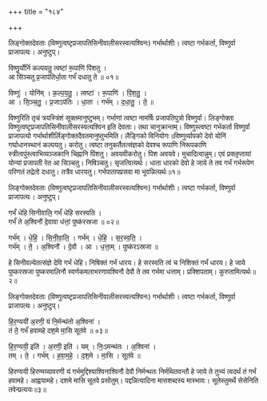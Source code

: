 +++
title = "१८४"

+++


लिङ्गोक्तदेवताः (विष्णुत्वष्टृप्रजापतिसिनीवालीसरस्वत्यश्विनः) गर्भार्थाशीः। त्वष्टा गर्भकर्ता, विष्णुर्वा प्राजापत्यः। अनुष्टुप्।

विष्णु॒र्योनिं॑ कल्पयतु॒ त्वष्टा॑ रू॒पाणि॑ पिंशतु ।  
आ सि॑ञ्चतु प्र॒जाप॑तिर्धा॒ता गर्भं॑ दधातु ते ॥ ०१॥

विष्णुः॑ । योनि॑म् । क॒ल्प॒य॒तु॒ । त्वष्टा॑ । रू॒पाणि॑ । पिं॒श॒तु॒ ।  
आ । सि॒ञ्च॒तु॒ । प्र॒जाऽप॑तिः । धा॒ता । गर्भ॑म् । द॒धा॒तु॒ । ते॒ ॥

विष्णुरिति तृचं त्रयस्त्रिंशं सूक्तमानुष्टुभम्। गर्भाणां त्वष्टा नामर्षिः प्रजापतिपुत्रो विष्णुर्वा। लिङ्गोक्ता विष्णुत्वष्टृप्रजापतिसिनीवालीसरस्वत्यश्विन इति देवताः। तथा चानुक्रान्तम्। विष्णुस्त्वष्टा गर्भकर्ता विष्णुर्वा प्राजापत्यो गर्भार्थाशीर्लिङ्गोक्तदैवतमानुष्तुभमिति। लैङ्गिको विनियोगः॥विष्णुर्व्यापको देवो योनिं गर्घाधानस्थानं कल्पयतु। करोतु। त्वष्टा तनुकर्तैतत्संज्ञको देवश्च रूपाणि निरूपकाणि स्त्रीत्वपुंस्त्वाभिव्यञ्जकानि चिह्नानि पिंशतु। अवयवीकरोतु। पिश अवयवे। मुचादित्वान्नुम्। एवं प्रक्लृप्तायां योन्यां प्रजापती रेत आ सिञ्चतु। निषिञ्चतु। सृजत्वित्यर्थः। धाता धारको देवो हे जाये ते तव गर्भं गर्भरूपेण परिणतं तद्रेतो दधातु। तत्रैव धारयतु। गर्भपातापप्रसवा मा भूवन्नित्यर्थः॥१॥

लिङ्गोक्तदेवताः (विष्णुत्वष्टृप्रजापतिसिनीवालीसरस्वत्यश्विनः) गर्भार्थाशीः। त्वष्टा गर्भकर्ता, विष्णुर्वा प्राजापत्यः। अनुष्टुप्।

गर्भं॑ धेहि सिनीवालि॒ गर्भं॑ धेहि सरस्वति ।  
गर्भं॑ ते अ॒श्विनौ॑ दे॒वावा ध॑त्तां॒ पुष्क॑रस्रजा ॥ ०२॥

गर्भ॑म् । धे॒हि॒ । सि॒नी॒वा॒लि॒ । गर्भ॑म् । धे॒हि॒ । स॒र॒स्व॒ति॒ ।  
गर्भ॑म् । ते॒ । अ॒श्विनौ॑ । दे॒वौ । आ । ध॒त्ता॒म् । पुष्क॑रऽस्रजा ॥

हे सिनीवल्येतत्संज्ञे देवि गर्भं धेहि। निषिक्तं गर्भं धारय। हे सरस्वति त्वं च निशिक्तं गर्भं धारय। हे जाये पुष्करस्रजा पुष्करमालिनौ स्वर्णकमलाभरणावश्विनौ देवौ ते तव गर्भमा धत्ताम्। प्रक्शिपताम्। कुरुतामित्यर्थः॥२॥

लिङ्गोक्तदेवताः (विष्णुत्वष्टृप्रजापतिसिनीवालीसरस्वत्यश्विनः) गर्भार्थाशीः। त्वष्टा गर्भकर्ता, विष्णुर्वा प्राजापत्यः। अनुष्टुप्।

हि॒र॒ण्ययी॑ अ॒रणी॒ यं नि॒र्मन्थ॑तो अ॒श्विना॑ ।  
तं ते॒ गर्भं॑ हवामहे दश॒मे मा॒सि सूत॑वे ॥ ०३॥

हि॒र॒ण्ययी॒ इति॑ । अ॒रणी॒ इति॑ । यम् । निः॒ऽमन्थ॑तः । अ॒श्विना॑ ।  
तम् । ते॒ । गर्भ॑म् । ह॒वा॒म॒हे॒ । द॒श॒मे । मा॒सि । सूत॑वे ॥

हिरण्ययी हिरण्मय्यावरणी यं गर्भमुद्दिश्याश्विनाश्विनौ देवौ निर्मन्थतः निर्मथितवन्तौ हे जाये ते तुभ्यं त्वदर्थं तं गर्भं हवामहे। आह्वयामहे। दशमे मासि सूतवे प्रसोतुम्। पद्दन्नित्यादिना मासशब्दस्य मास्भावः। सूतेस्तुमर्थे सेसेनिति तवेन्प्रत्ययः॥३॥